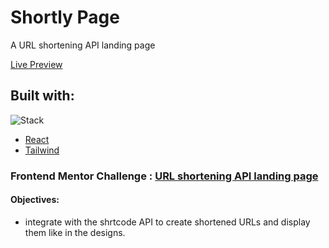 # Shortly Page

A URL shortening API landing page

[Live Preview](https://vsilagy.github.io/shortly-page/)

## Built with:

![Stack](https://skillicons.dev/icons?i=react,tailwind)

- [React](https://reactjs.org/)
- [Tailwind](https://tailwindcss.com/)

### Frontend Mentor Challenge : [URL shortening API landing page](https://www.frontendmentor.io/challenges/url-shortening-api-landing-page-2ce3ob-G)

#### Objectives:

- integrate with the shrtcode API to create shortened URLs and display them like in the designs.
